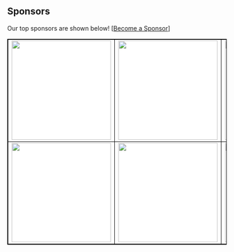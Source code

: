 ## Sponsors

Our top sponsors are shown below! [[Become a Sponsor](http://127.0.0.1:5001/readmesponsors-prod/us-central1/api/sponsors/srI1iVtnKpwk8x3Pn61r)]

<table style="background-color: white; border: 1px solid black">
    <tbody>
        <tr width="1200px">
            <td width="300px" align="center" style="border: 1px solid black">
  <a href="http://127.0.0.1:5001/readmesponsors-prod/us-central1/api/sponsors/srI1iVtnKpwk8x3Pn61r/1">
    <img src="https://storage.googleapis.com/readmesponsors-prod.firebasestorage.app/projects/srI1iVtnKpwk8x3Pn61r/image_1.png" width="228"/>
  </a>
</td>
            <td width="300px" align="center" style="border: 1px solid black">
  <a href="http://127.0.0.1:5001/readmesponsors-prod/us-central1/api/sponsors/srI1iVtnKpwk8x3Pn61r/2">
    <img src="https://storage.googleapis.com/readmesponsors-prod.firebasestorage.app/projects/srI1iVtnKpwk8x3Pn61r/image_2.png" width="228"/>
  </a>
</td>
            <td width="300px" align="center" style="border: 1px solid black">
  <a href="http://127.0.0.1:5001/readmesponsors-prod/us-central1/api/sponsors/srI1iVtnKpwk8x3Pn61r/3">
    <img src="https://storage.googleapis.com/readmesponsors-prod.firebasestorage.app/projects/srI1iVtnKpwk8x3Pn61r/image_3.png" width="228"/>
  </a>
</td>
            <td width="300px" align="center" style="border: 1px solid black">
  <a href="http://127.0.0.1:5001/readmesponsors-prod/us-central1/api/sponsors/srI1iVtnKpwk8x3Pn61r/4">
    <img src="https://storage.googleapis.com/readmesponsors-prod.firebasestorage.app/projects/srI1iVtnKpwk8x3Pn61r/image_4.png" width="228"/>
  </a>
</td>
        </tr>
        <tr width="1200px">
            <td width="300px" align="center" style="border: 1px solid black">
  <a href="http://127.0.0.1:5001/readmesponsors-prod/us-central1/api/sponsors/srI1iVtnKpwk8x3Pn61r/5">
    <img src="https://storage.googleapis.com/readmesponsors-prod.firebasestorage.app/projects/srI1iVtnKpwk8x3Pn61r/image_5.png" width="228"/>
  </a>
</td>
            <td width="300px" align="center" style="border: 1px solid black">
  <a href="http://127.0.0.1:5001/readmesponsors-prod/us-central1/api/sponsors/srI1iVtnKpwk8x3Pn61r/6">
    <img src="https://storage.googleapis.com/readmesponsors-prod.firebasestorage.app/projects/srI1iVtnKpwk8x3Pn61r/image_6.png" width="228"/>
  </a>
</td>
            <td width="300px" align="center" style="border: 1px solid black">
  <a href="http://127.0.0.1:5001/readmesponsors-prod/us-central1/api/sponsors/srI1iVtnKpwk8x3Pn61r/7">
    <img src="https://storage.googleapis.com/readmesponsors-prod.firebasestorage.app/projects/srI1iVtnKpwk8x3Pn61r/image_7.png" width="228"/>
  </a>
</td>
            <td width="300px" align="center" style="border: 1px solid black">
  <a href="http://127.0.0.1:5001/readmesponsors-prod/us-central1/api/sponsors/srI1iVtnKpwk8x3Pn61r/8">
    <img src="https://storage.googleapis.com/readmesponsors-prod.firebasestorage.app/projects/srI1iVtnKpwk8x3Pn61r/image_8.png" width="228"/>
  </a>
</td>
        </tr>
    </tbody>
</table>
